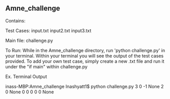 Amne_challenge
-----------

Contains: 

Test Cases: 
input.txt
input2.txt
input3.txt

Main file:
challenge.py

To Run: 
While in the Amne_challenge directory, run 'python challenge.py' in your terminal. Within your terminal you will see the output of the test cases provided. To add your own test case, simply create a new .txt file and run it under the "if main" within challenge.py

Ex. Terminal Output

inass-MBP:Amne_challenge Inashyatt1$ python challenge.py
3
0
-1
None
2
0
None
0
0
0
0
0
None